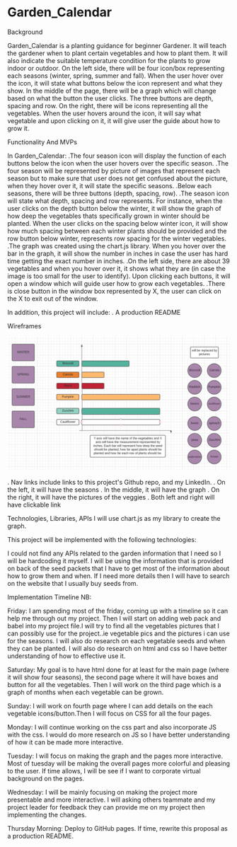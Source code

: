 
# Garden_Calendar

Background

Garden_Calendar is a planting guidance for beginner Gardener.
It will teach the gardener when to plant certain vegetables and how to plant
them. It will also indicate the suitable temperature condition for the plants to
grow indoor or outdoor. On the left side, there will be four icon/box representing each seasons (winter, spring, summer and fall). When the user hover over the icon, it will state what buttons below the icon represent and what they show. In the middle of the page, there will be a graph which will change based on what the button the user clicks. The three buttons are depth, spacing and row. On the right, there will be icons representing all the vegetables. When the user hovers around the icon, it will say what vegetable and upon clicking on it, it will give user the guide about how to grow it.  

Functionality And MVPs

In Garden_Calendar:
.The four season icon will display the function of each buttons below the icon when the user hovers over the specific season. 
.The four season will be represented by picture of images that represent each season but to make sure that user does not get confused about the picture, when they hover over it, it will state the specific seasons. 
.Below each seasons, there will be three buttons (depth, spacing, row). 
.The season icon will state what depth, spacing and row represents. For instance, when the user clicks on the depth button below the winter, it will show the graph of how deep the vegetables thats specifically grown in winter should be planted. When the user clicks on the spacing below winter icon, it will show how much spacing between each winter plants should be provided and the row button below winter, represents row spacing for the winter vegetables.  
.The graph was created using the chart.js library. When you hover over the bar in the graph, it will show the number in inches in case the user has hard time getting the exact number in inches.
.On the left side, there are about 39 vegetables and when you hover over it, it shows what they are (in case the image is too small for the user to identify). Upon clicking each buttons, it will open a window which will guide user how to grow each vegetables. 
.There is close button in the window box represented by X, the user can click on the X to exit out of the window.


 In addition, this project will include:
. A production README

Wireframes

<img src="images/wireframe1.png">


. Nav links include links to this project's Github repo, and my LinkedIn.
. On the left, it will have the seasons
. In the middle, it will have the graph
. On the right, it will have the pictures of the veggies
. Both left and right will have clickable link


Technologies, Libraries, APIs
I will use chart.js as my library to create the graph. 

This project will be implemented with the following technologies:

I could not find any APIs related to the garden information that I need so I will be hardcoding it myself.
I will be using the information that is provided on back of the seed packets that I have to get most of the information about how to grow them and when.
If I need more details then I will have to search on the website that I usually buy seeds from.

Implementation Timeline
NB:

Friday: I am spending most of the friday, coming up with a timeline so it can help me through out my project. Then I will start on adding web pack and babel into my project file.I will try to find all the vegetables pictures that I can possibly use for the project..ie vegetable pics and the pictures i can use for the seasons. I will also do research on each vegetable seeds and when they can be planted. I will also do research on html and css so I have better understanding of how to effective use it.    

Saturday: My goal is to have html done for at least for the main page (where it will show four seasons), the second page where it will have boxes and button for all the vegetables. Then I will work on the third page which is a graph of months when each vegetable can be grown. 

Sunday: I will work on fourth page where I can add details on the each vegetable icons/button.Then I will focus on CSS for all the four pages.   

Monday: I will continue working on the css part and also incorporate JS with the css. I would do more research on JS so I have better understanding of how it can be made more interactive. 

Tuesday: I will focus on making the graph and the pages more interactive. Most of tuesday will be making the overall pages more colorful and pleasing to the user. If time allows, I will be see if I want to corporate virtual background on the pages.   


Wednesday: I will be mainly focusing on making the project more presentable and more interactive. I will asking others teammate and my project leader for feedback they can provide me on my project then implementing the changes.  

Thursday Morning: Deploy to GitHub pages. If time, rewrite this proposal as a production README.












